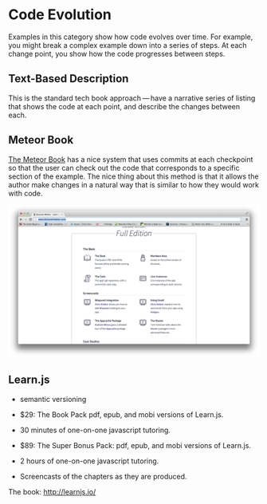Code Evolution
==============

Examples in this category show how code evolves over time. For example,
you might break a complex example down into a series of steps. At each
change point, you show how the code progresses between steps.

Text-Based Description
----------------------

This is the standard tech book approach — have a narrative series of
listing that shows the code at each point, and describe the changes
between each.

Meteor Book
-----------

[The Meteor Book](http://www.discovermeteor.com/) has a nice system that
uses commits at each checkpoint so that the user can check out the code
that corresponds to a specific section of the example. The nice thing
about this method is that it allows the author make changes in a natural
way that is similar to how they would work with code.

![meteor book](images/meteor_book.png)

Learn.js
--------

* semantic versioning

* $29: The Book Pack pdf, epub, and mobi versions of Learn.js.

* 30 minutes of one-on-one javascript tutoring.

* $89: The Super Bonus Pack: pdf, epub, and mobi versions of Learn.js.
* 2 hours of one-on-one javascript tutoring.
* Screencasts of the chapters as they are produced.

The book: <http://learnjs.io/>
